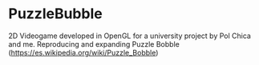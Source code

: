 # PuzzleBubble

2D Videogame developed in OpenGL for a university project by Pol Chica and me.
Reproducing and expanding Puzzle Bobble (https://es.wikipedia.org/wiki/Puzzle_Bobble)
